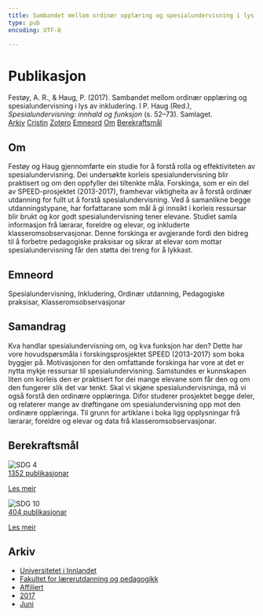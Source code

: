 ```yaml
---
title: Sambandet mellom ordinær opplæring og spesialundervisning i lys av inkludering
type: pub
encoding: UTF-8

---
```

<h1>Publikasjon</h1>
<article id="csl-bib-container-EQIGRJCJ" class="csl-bib-container">
  <div class="csl-bib-body"> <div class="csl-entry">Festøy, A. R., &#38; Haug, P. (2017). Sambandet mellom ordinær opplæring og spesialundervisning i lys av inkludering. I P. Haug (Red.), <i>Spesialundervisning: innhald og funksjon</i> (s. 52–73). Samlaget.</div> </div>
  <div class="csl-bib-buttons">
    <a href="#taxonomy-article-EQIGRJCJ" alt="archive" class="csl-bib-button">Arkiv</a>
    <a href="https://app.cristin.no/results/show.jsf?id=1477526" alt="Cristin" class="csl-bib-button">Cristin</a>
    <a href="http://zotero.org/groups/5881554/items/EQIGRJCJ" alt="Zotero" class="csl-bib-button">Zotero</a>
    <a href="#keywords-article-EQIGRJCJ" alt="keywords" class="csl-bib-button">Emneord</a>
    <a href="#about-article-EQIGRJCJ" alt="about_pub" class="csl-bib-button">Om</a>
    <a href="#sdg-article-EQIGRJCJ" alt="sdg" class="csl-bib-button">Berekraftsmål</a>
  </div>
  <div id="csl-bib-meta-container-EQIGRJCJ"></div>
</article>
<div id="csl-bib-meta-EQIGRJCJ" class="csl-bib-meta">
  <article id="about-article-EQIGRJCJ" class="about_pub-article">
    <h1>Om</h1>
    Festøy og Haug gjennomførte ein studie for å forstå rolla og effektiviteten av spesialundervisning. Dei undersøkte korleis spesialundervisning blir praktisert og om den oppfyller dei tiltenkte måla. Forskinga, som er ein del av SPEED-prosjektet (2013-2017), framhevar viktigheita av å forstå ordinær utdanning for fullt ut å forstå spesialundervisning. Ved å samanlikne begge utdanningstypane, har forfattarane som mål å gi innsikt i korleis ressursar blir brukt og kor godt spesialundervisning tener elevane. Studiet samla informasjon frå lærarar, foreldre og elevar, og inkluderte klasseromsobservasjonar. Denne forskinga er avgjerande fordi den bidreg til å forbetre pedagogiske praksisar og sikrar at elevar som mottar spesialundervisning får den støtta dei treng for å lykkast.
  </article>
  <article id="keywords-article-EQIGRJCJ" class="keywords-article">
    <h1>Emneord</h1>
    Spesialundervisning, Inkludering, Ordinær utdanning, Pedagogiske praksisar, Klasseromsobservasjonar
  </article>
  <article id="abstract-article-EQIGRJCJ" class="abstract-article">
    <h1>Samandrag</h1>
    Kva handlar spesialundervisning om, og kva funksjon har den? Dette har vore hovudspørsmåla i forskingsprosjektet SPEED (2013-2017) som boka byggjer på. Motivasjonen for den omfattande forskinga har vore at det er nytta mykje ressursar til spesialundervisning. Samstundes er kunnskapen liten om korleis den er praktisert for dei mange elevane som får den og om den fungerer slik det var tenkt. Skal vi skjøne spesialundervisninga, må vi også forstå den ordinære opplæringa. Difor studerer prosjektet begge deler, og relaterer mange av drøftingane om spesialundervisning opp mot den ordinære opplæringa. Til grunn for artiklane i boka ligg opplysningar frå lærarar, foreldre og elevar og data frå klasseromsobservasjonar.
  </article>
  <article id="sdg-article-EQIGRJCJ" class="sdg-article">
    <h1>Berekraftsmål</h1>
    <div class="sdg-container"><div id="sdg4" class="sdg">
        <img src="{{< params subfolder >}}images/sdg/sdg04_nn.png" class="image" alt="SDG 4">
        <div class="sdg-overlay">
          <a href="{{< params subfolder >}}nn/archive/?sdg=4#archive" class="sdg-publication-count"><span>1352</span> publikasjonar</a>
          <p><a href="https://fn.no/om-fn/fns-baerekraftsmaal/god-utdanning?lang=nno-NO" class="sdg-read-more">Les meir</a></p>
        </div>
      </div> <div id="sdg10" class="sdg">
        <img src="{{< params subfolder >}}images/sdg/sdg10_nn.png" class="image" alt="SDG 10">
        <div class="sdg-overlay">
          <a href="{{< params subfolder >}}nn/archive/?sdg=10#archive" class="sdg-publication-count"><span>404</span> publikasjonar</a>
          <p><a href="https://fn.no/om-fn/fns-baerekraftsmaal/mindre-ulikhet?lang=nno-NO" class="sdg-read-more">Les meir</a></p>
        </div>
      </div></div>
  </article>
  <article id="taxonomy-article-EQIGRJCJ" class="taxonomy-article">
    <h1>Arkiv</h1>
    <ul>
      <li><a href="{{< params subfolder >}}nn/archive/?key=3DCRN523">Universitetet i Innlandet</a></li>
      <li><a href="{{< params subfolder >}}nn/archive/?key=WYNZA47F">Fakultet for lærerutdanning og pedagogikk</a></li>
      <li><a href="{{< params subfolder >}}nn/archive/?key=2ZAN5K7T">Affiliert</a></li>
      <li><a href="{{< params subfolder >}}nn/archive/?key=6HCJH8II">2017</a></li>
      <li><a href="{{< params subfolder >}}nn/archive/?key=MMCSRBTR">Juni</a></li>
    </ul>
  </article>
</div>
